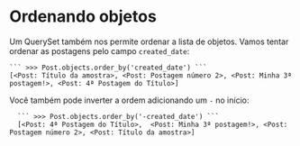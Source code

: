 # Ordenando objetos

Um QuerySet também nos permite ordenar a lista de objetos. Vamos tentar ordenar as postagens pelo campo `created_date`:

    ``` >>> Post.objects.order_by('created_date') ```
    [<Post: Título da amostra>, <Post: Postagem número 2>, <Post: Minha 3ª postagem!>, <Post: 4ª Postagem do Título>]

Você também pode inverter a ordem adicionando um `-` no início:

      ``` >>> Post.objects.order_by('-created_date') ``` 
      [<Post: 4ª Postagem do Título>,  <Post: Minha 3ª postagem!>, <Post: Postagem número 2>, <Post: Título da amostra>]
